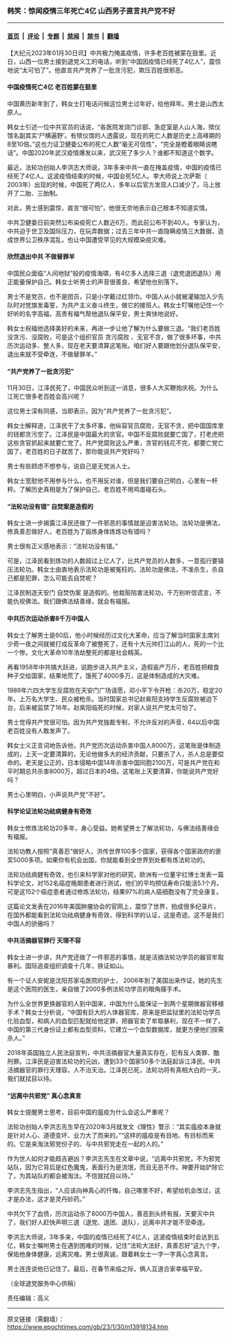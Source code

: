 ### 韩笑：惊闻疫情三年死亡4亿 山西男子直言共产党不好

---

#### [首页](../../../..?n13918134) &nbsp;|&nbsp; [评论](../../../../../epoch-comment?n13918134) &nbsp;|&nbsp; [专题](../../../../../epoch-special?n13918134) &nbsp;|&nbsp; [禁闻](../../../../../epoch-news?n13918134) &nbsp;|&nbsp; [禁书](../../../../../books?n13918134) &nbsp;|&nbsp; [翻墙](https://github.com/gfw-breaker/nogfw/blob/master/README.md?n13918134)


<div class="post_content" id="artbody" itemprop="articleBody">
 <!-- article content begin -->
 <p>
  【大纪元2023年01月30日讯】中共极力掩盖疫情，许多老百姓被蒙在鼓里。近日，山西一位男士接到退党义工的电话，听到“中国因疫情已经死了4亿人”，震惊地说“太可怕了”。他直言共产党养了一批贪污犯，欺压百姓很邪恶。
 </p>
 <h4>
  <ok href="https://www.epochtimes.com/gb/tag/%E4%B8%AD%E5%9B%BD%E7%96%AB%E6%83%85%E6%AD%BB%E4%BA%A14%E4%BA%BF.html">
   中国疫情死亡4亿
  </ok>
  老百姓蒙在鼓里
 </h4>
 <p>
  中国黄历新年到了，韩女士打电话问候这位男士过年好，给他拜年。男士是山西太原人。
 </p>
 <p>
  韩女士引述一位中共官员的话说，“各医院发烧门诊部、急症室是人山人海，殡仪馆名副其实‘尸横遍野’。有殡仪馆的人透露说，现在的死亡人数是历史上高峰期的8至10倍。”这也力证卫健委公布的死亡人数“毫无可信性”，“完全是瞪着眼睛说瞎话”。中国2020年武汉疫情爆发以来，武汉死了多少人？谁都不知道这个数字。
 </p>
 <p>
  最近，法轮功创始人李洪志大师说，3年多来中共一直在掩盖疫情，中国的疫情已经死了4亿人。这波疫情结束的时候，中国会死5亿人。李大师说上次萨斯（ 2003年）出现的时候，中国死了两亿人，多年以后官方发现人口减少了，马上放开了二胎、三胎制。
 </p>
 <p>
  对此，男士感到震惊，直言“很可怕”，他很无奈地表示自己根本不知道实情。
 </p>
 <p>
  中共卫健委日前突然公布染疫死亡人数近6万，而此前公布不到40人。专家认为，中共迫于世卫及国际压力，在玩弄数据；过去三年中共一直隐瞒疫情三大数据，造成世界公卫秩序混乱，也让中国遭受罕见的大规模染疫灾难。
 </p>
 <h4>
  欣然退出中共 不做替罪羊
 </h4>
 <p>
  中国民众面临“人间地狱”般的疫情海啸，有4亿多人选择三退（退党退团退队）用正能量保护自己。韩女士听男士的声音很善良，希望他也别落下。
 </p>
 <p>
  男士不是党员，也不是团员，只是小学戴过红领巾。中国人从小就被灌输加入少先队时对党旗发毒誓，为共产主义奋斗终生，做它的接班人。韩女士叮嘱他记住一个好听的名字高福，高贵有福气帮他退队保平安，男士爽快地说好。
 </p>
 <p>
  韩女士祝福他选择美好的未来，再进一步让他了解为什么要做三退。“我们老百姓没贪污、没腐败，可是这个组织官员
  <ok href="https://www.epochtimes.com/gb/tag/%E8%B4%AA%E6%B1%A1%E8%85%90%E8%B4%A5.html">
   贪污腐败
  </ok>
  、无官不贪，做了很多坏事，中共历次运动多、整人多，现在老天要清算这笔账。咱们好人要跟他划分退队保平安，退出来就不受牵连，不做替罪羊。”
 </p>
 <h4>
  “共产党养了一批贪污犯”
 </h4>
 <p>
  11月30日，江泽民死了，中国民众听到这一消息，很多人大买鞭炮庆祝。为什么江死亡很多老百姓会高兴呢？
 </p>
 <p>
  这位男士深有同感，当即表示，因为“共产党养了一批贪污犯”。
 </p>
 <p>
  韩女士解释道，江泽民干了太多坏事，他纵容官员腐败，无官不贪，把中国国库里的钱都贪污空了。江泽民是中国最大的贪官。中国不反腐败就要亡国了，打老虎把这些贪官抓起来就要亡党了。共产党腐败这么严重，贪官的钱花不完，都要亡党亡国了，老百姓的日子就苦了，那你能说共产党好吗？
 </p>
 <p>
  男士有些顾虑不想参与，说自己是无党派人士。
 </p>
 <p>
  韩女士宽慰他不用参与什么，也不用反对谁，但是我们要自己明白，心里有一杆秤。了解历史真相是为了保护自己，老百姓不用鸡蛋碰石头。
 </p>
 <h4>
  “法轮功没有错” 自焚案是造假的
 </h4>
 <p>
  韩女士进一步揭露江泽民还做了一件邪恶的事情就是迫害法轮功。法轮功是佛法，修真善忍做好人，老百姓为了锻炼身体炼炼功有错吗？
 </p>
 <p>
  男士很有正义感地表示：“法轮功没有错。”
 </p>
 <p>
  可是，江泽民看到炼功的人数超过上亿人了，比共产党员的人数多，一意孤行要镇压法轮功。韩女士由衷地表示法轮功是被冤枉的。法轮功是佛法，不准杀生，杀自己都是犯罪，怎么可能去自焚呢？
 </p>
 <p>
  江泽民制造天安门
  <ok href="https://www.epochtimes.com/gb/tag/%E8%87%AA%E7%84%9A%E4%BC%AA%E6%A1%88.html">
   自焚伪案
  </ok>
  是造假的。他栽赃陷害法轮功，千万别听信谎言，不能仇视佛法。我们跟佛法结善缘，就会有福报。
 </p>
 <h4>
  中共历次运动杀害8千万中国人
 </h4>
 <p>
  韩女士了解男士是60后，他小时候经历过文化大革命，应当了解当时国家主席刘少奇一夜之间就被打成反革命了被整死了，还有十大元帅打江山的人，死的一个比一个惨。文化大革命10年浩劫整死的都是社会精英。
 </p>
 <p>
  再看1958年中共搞大跃进，说跑步进入共产主义，造假亩产万斤，老百姓把粮食种子交给国家，结果地荒了，饿死了4000多万，这是体制造成的大灾难。
 </p>
 <p>
  1989年六四大学生反腐败在天安门广场请愿，邓小平下令开枪：杀20万，稳定20年。上万名大学生、民众被枪杀。当时国家总书记赵紫阳支持学生反腐败被迫下台，后来被监禁了16年。赵紫阳临死的时候，对家人说共产党太可怕了。
 </p>
 <p>
  男士觉得共产党很可怕。因为共产党独裁专制，不允许反对的声音，64以后中国老百姓没有人敢发声了。
 </p>
 <p>
  韩女士义正言词地告诉他，共产党历次运动杀害中国人8000万，这笔账是体制造成的，上天一定要清算的，无论他做多大的经济贡献，只要杀了人，杀人总是要偿命的。老天是公正的，日本侵略中国14年杀害中国同胞2100万，可是共产党在和平时期总共杀害8000万，超过日本的4倍。这笔账上天要清算，你能说共产党好吗？
 </p>
 <p>
  男士心里明白，小声说共产党“不好”。
 </p>
 <h4>
  科学论证法轮功祛病健身有奇效
 </h4>
 <p>
  韩女士修炼法轮功20多年，身心受益。她希望男士了解法轮功，与佛法结善缘会有福报。
 </p>
 <p>
  法轮功教人按照“真善忍”做好人，洪传世界100多个国家，获得各个国家政府的褒奖5000多项。如果你有机会出国，你就能看到全世界到处都有炼法轮功的。
 </p>
 <p>
  法轮功祛病健有奇效，也引来科学家对他的研究，欧洲有一位董宇红博士发表一篇科学论文，对152名癌症晚期患者进行测试，他们的平均预估寿命只能活5.1个月。可是这152个癌症患者通过修炼法轮功，结果97%的病人癌细胞没有了完全康复。
 </p>
 <p>
  这篇论文发表在2016年美国肿瘤协会的官网上，震惊了世界，拍成很多纪录片，在国外都能看到法轮功祛病健身有奇效，得到科学的认证，这是奇迹。这不是我们中国人的骄傲吗？
 </p>
 <h4>
  中共活摘器官罪行 天理不容
 </h4>
 <p>
  韩女士进一步讲，共产党还做了一件邪恶的事情，就是活摘法轮功学员的器官牟取暴利。国际追查组织调查十几年，铁证如山。
 </p>
 <p>
  有一个证人安妮是沈阳苏家屯医院的护士， 2006年到了美国出来作证，她的先生是这个医院的医生，亲自做了2000多例法轮功学员的眼角膜手术。
 </p>
 <p>
  为什么全世界更换器官的人到中国来，中国为什么能保证一到两个星期做器官移植手术？韩女士分析说，“中国有巨大的人体器官库，原来是把监狱里的法轮功学员 化验血型，和病人的血型匹配就给他定罪，把器官卖了牟取暴利，现在不一样了，中国的第三代身份证上都有血型资料，它建立一个血型数据库，就更方便他们按需杀人。”
 </p>
 <p>
  2018年英国独立人民法庭宣判，中共活摘器官大量真实存在，犯有反人类罪、酷刑罪。江泽民是迫害法轮功的元凶，遭到33个国家50多个法庭起诉江泽民。中共活摘器官的罪行天理容。人不治天治。江泽民已死，法轮功将有真相大白的一天，我们就拭目以待。
 </p>
 <h4>
  “远离中共邪党” 真心念真言
 </h4>
 <p>
  韩女士提醒男士思考，目前中国的瘟疫为什么会这么严重呢？
 </p>
 <p>
  法轮功创始人李洪志先生早在2020年3月就发文《理性》警示：“其实瘟疫本身就是针对人心、道德变坏、业力大了而来的。”“这样的瘟疫是有目地、有目标而来的。它是来淘汰邪党份子的、与中共邪党走在一起的人的。”
 </p>
 <p>
  作为世人如何才能趋吉避凶？李洪志先生在文章中说，“远离中共邪党，不为邪党站队，因为它背后是红色魔鬼，表面行为是流氓，而且无恶不作。神要开始铲除它了，为其站队的都会被淘汰。不信就拭目以待。”
 </p>
 <p>
  李洪志先生指出，“人应该向神真心的忏悔，自己哪里不好，希望给机会改过，这才是办法，这才是灵丹妙药。”
 </p>
 <p>
  中共欠下了血债，历次运动杀了8000万中国人，善恶到头终有报，天要灭中共了，我们好人赶快声明三退（退党、退团、退队），远离中共才能不受牵连。
 </p>
 <p>
  李洪志大师说，3年多来，中国的疫情已经死了4亿人，这波疫情结束时会达到五亿，韩女士嘱咐男士在遇到困难的时候，记住“法轮大法好，真善忍好”这九个字，保佑他身体健康，远离灾难。男士很真诚，跟着韩女士一字一字真心念真言。
 </p>
 <p>
  男士连连说他已记住了。最后，在春节来临之际，俩人互道合家幸福平安。
 </p>
 <p>
  （全球退党服务中心供稿）
 </p>
 <p>
  责任编辑：高义
 </p>
 <!-- article content end -->
 <div id="below_article_ad">
 </div>
</div>


---

原文链接（需翻墙）：https://www.epochtimes.com/gb/23/1/30/n13918134.htm